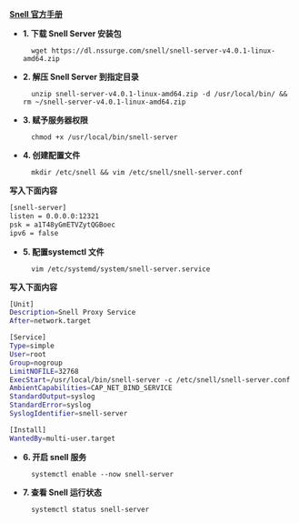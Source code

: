[**Snell 官方手册**](https://manual.nssurge.com/others/snell.html)

- **1. 下载 Snell Server 安装包**

        wget https://dl.nssurge.com/snell/snell-server-v4.0.1-linux-amd64.zip

- **2. 解压 Snell Server 到指定目录**

        unzip snell-server-v4.0.1-linux-amd64.zip -d /usr/local/bin/ && rm ~/snell-server-v4.0.1-linux-amd64.zip

- **3. 赋予服务器权限**

        chmod +x /usr/local/bin/snell-server

- **4. 创建配置文件**

        mkdir /etc/snell && vim /etc/snell/snell-server.conf

**写入下面内容**
```bash
[snell-server]
listen = 0.0.0.0:12321
psk = a1T48yGmETVZytQGBoec
ipv6 = false
```
- **5. 配置systemctl 文件**

        vim /etc/systemd/system/snell-server.service

**写入下面内容**
```bash
[Unit]
Description=Snell Proxy Service
After=network.target

[Service]
Type=simple
User=root
Group=nogroup
LimitNOFILE=32768
ExecStart=/usr/local/bin/snell-server -c /etc/snell/snell-server.conf
AmbientCapabilities=CAP_NET_BIND_SERVICE
StandardOutput=syslog
StandardError=syslog
SyslogIdentifier=snell-server

[Install]
WantedBy=multi-user.target
```
- **6. 开启 snell 服务**

        systemctl enable --now snell-server

- **7. 查看 Snell 运行状态**

        systemctl status snell-server

